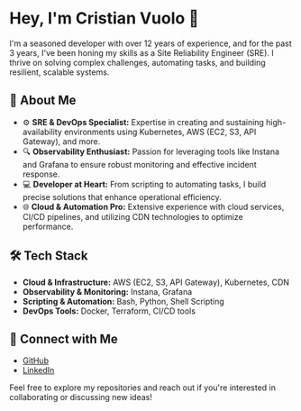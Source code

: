 # Hey, I'm Cristian Vuolo 👋

I'm a seasoned developer with over 12 years of experience, and for the past 3 years, I've been honing my skills as a Site Reliability Engineer (SRE). I thrive on solving complex challenges, automating tasks, and building resilient, scalable systems.

## 🚀 About Me
- ⚙️ **SRE & DevOps Specialist:** Expertise in creating and sustaining high-availability environments using Kubernetes, AWS (EC2, S3, API Gateway), and more.
- 🔍 **Observability Enthusiast:** Passion for leveraging tools like Instana and Grafana to ensure robust monitoring and effective incident response.
- 💻 **Developer at Heart:** From scripting to automating tasks, I build precise solutions that enhance operational efficiency.
- 🌐 **Cloud & Automation Pro:** Extensive experience with cloud services, CI/CD pipelines, and utilizing CDN technologies to optimize performance.

## 🛠 Tech Stack
- **Cloud & Infrastructure:** AWS (EC2, S3, API Gateway), Kubernetes, CDN
- **Observability & Monitoring:** Instana, Grafana
- **Scripting & Automation:** Bash, Python, Shell Scripting
- **DevOps Tools:** Docker, Terraform, CI/CD tools

## 🔗 Connect with Me
- [GitHub](https://github.com/cristianvuolo)
- [LinkedIn](https://www.linkedin.com/in/cristianvuolo/)



Feel free to explore my repositories and reach out if you're interested in collaborating or discussing new ideas!
